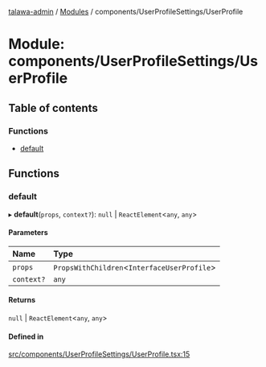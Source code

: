 [talawa-admin](../README.md) / [Modules](../modules.md) / components/UserProfileSettings/UserProfile

# Module: components/UserProfileSettings/UserProfile

## Table of contents

### Functions

- [default](components_UserProfileSettings_UserProfile.md#default)

## Functions

### default

▸ **default**(`props`, `context?`): ``null`` \| `ReactElement`\<`any`, `any`\>

#### Parameters

| Name | Type |
| :------ | :------ |
| `props` | `PropsWithChildren`\<`InterfaceUserProfile`\> |
| `context?` | `any` |

#### Returns

``null`` \| `ReactElement`\<`any`, `any`\>

#### Defined in

[src/components/UserProfileSettings/UserProfile.tsx:15](https://github.com/pateldivyesh1323/talawa-admin/blob/f5c4099/src/components/UserProfileSettings/UserProfile.tsx#L15)

